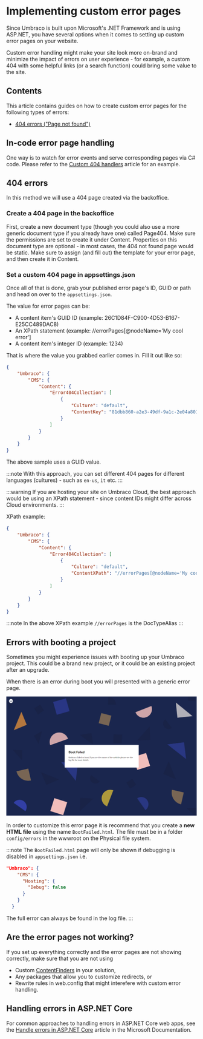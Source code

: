 # Implementing custom error pages

Since Umbraco is built upon Microsoft's .NET Framework and is using ASP.NET, you have several options when it comes to setting up custom error pages on your website.

Custom error handling might make your site look more on-brand and minimize the impact of errors on user experience - for example, a custom 404 with some helpful links (or a search function) could bring some value to the site.

## Contents

This article contains guides on how to create custom error pages for the following types of errors:

- [404 errors ("Page not found")](#404-errors)

## In-code error page handling

One way is to watch for error events and serve corresponding pages via C# code. Please refer to the [Custom 404 handlers](../../Reference/Config/404handlers/) article for an example.

## 404 errors

In this method we will use a 404 page created via the backoffice.

### Create a 404 page in the backoffice

First, create a new document type (though you could also use a more generic document type if you already have one) called Page404.
Make sure the permissions are set to create it under Content.
Properties on this document type are optional - in most cases, the 404 not found page would be static.
Make sure to assign (and fill out) the template for your error page, and then create it in Content.

### Set a custom 404 page in appsettings.json

Once all of that is done, grab your published error page's ID, GUID or path and head on over to the `appsettings.json`.

The value for error pages can be:

- A content item's GUID ID (example: 26C1D84F-C900-4D53-B167-E25CC489DAC8)
- An XPath statement (example: //errorPages[@nodeName='My cool error']
- A content item's integer ID (example: 1234)

That is where the value you grabbed earlier comes in. Fill it out like so:

```json
{
    "Umbraco": {
        "CMS": {
            "Content": {
                "Error404Collection": [
                    {
                        "Culture": "default",
                        "ContentKey": "81dbb860-a2e3-49df-9a1c-2e04a8012c03"
                    }
                ]
            }
        }
    }
}
```

The above sample uses a GUID value.

:::note
With this approach, you can set different 404 pages for different languages (cultures) - such as `en-us`, `it` etc.
:::

:::warning
If you are hosting your site on Umbraco Cloud, the best approach would be using an XPath statement - since content IDs might differ across Cloud environments.
:::

XPath example:

```json
{
    "Umbraco": {
        "CMS": {
            "Content": {
                "Error404Collection": [
                    {
                        "Culture": "default",
                        "ContentXPath": "//errorPages[@nodeName='My cool error']"
                    }
                ]
            }
        }
    }
}
```

:::note
In the above XPath example `//errorPages` is the DocTypeAlias
:::

## Errors with booting a project

Sometimes you might experience issues with booting up your Umbraco project. This could be a brand new project, or it could be an existing project after an upgrade.

When there is an error during boot you will presented with a generic error page.

![Boot Failed. Umbraco failed to boot, if you are the owner of the website please see the log file for more details.](images/BootFailedGeneric.png "Screen shot of generic BootFailed page")

In order to customize this error page it is recommend that you create a **new HTML file** using the name `BootFailed.html`. The file must be in a folder `config/errors` in the wwwroot on the Physical file system.

:::note
The `BootFailed.html` page will only be shown if debugging is disabled in `appsettings.json` i.e.

```json  
"Umbraco": {
    "CMS": {
      "Hosting": {
        "Debug": false
      }
    }
  }
```

The full error can always be found in the log file.
:::

## Are the error pages not working?

If you set up everything correctly and the error pages are not showing correctly, make sure that you are not using

- Custom [ContentFinders](../../Reference/routing/request-pipeline/IContentFinder/) in your solution,
- Any packages that allow you to customize redirects, or
- Rewrite rules in web.config that might interefere with custom error handling.

## Handling errors in ASP.NET Core

For common approaches to handling errors in ASP.NET Core web apps, see the [Handle errors in ASP.NET Core](https://docs.microsoft.com/en-us/aspnet/core/fundamentals/error-handling?view=aspnetcore-6.0) article in the Microsoft Documentation.
